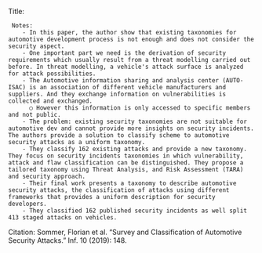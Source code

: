 Title: 
 
     Notes:
        - In this paper, the author show that existing taxonomies for automotive development process is not enough and does not consider the security aspect. 
        - One important part we need is the derivation of security requirements which usually result from a threat modelling carried out before. In threat modelling, a vehicle's attack surface is analyzed for attack possibilities. 
        - The Automotive information sharing and analysis center (AUTO-ISAC) is an association of different vehicle manufacturers and suppliers. And they exchange information on vulnerabilities is collected and exchanged.
          ○ However this information is only accessed to specific members and not public. 
        - The problem: existing security taxonomies are not suitable for automotive dev and cannot provide more insights on security incidents. The authors provide a solution to classify scheme to automotive security attacks as a uniform taxonomy. 
        - They classify 162 existing attacks and provide a new taxonomy. They focus on security incidents taxonomies in which vulnerability, attack and flaw classification can be distinguished. They propose a tailored taxonomy using Threat Analysis, and Risk Assessment (TARA) and security approach.
        - Their final work presents a taxonomy to describe automotive security attacks, the classification of attacks using different frameworks that provides a uniform description for security developers. 
        - They classified 162 published security incidents as well split 413 staged attacks on vehicles.


  Citation: Sommer, Florian et al. “Survey and Classification of Automotive Security Attacks.” Inf. 10 (2019): 148. 

